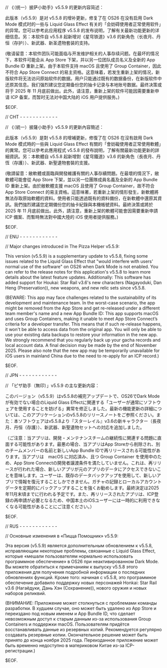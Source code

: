 // 《（统一）披萨小助手》v5.5.9 的更新内容简述：

此版本（v5.5.9）是对 v5.5.8 的增补更新，修复了在 OS26 在没有启用 Dark Mode 模式时的一些与 Liquid Glass Effect 有关的「会妨碍使用者正常使用软件」的异常。您可以参考此应用程序 v5.5.8 的发布说明，了解有关最新功能更新的详细信息。另：本软件自 v5.5.8 起新增对《星穹铁道》v3.6 的新角色（长夜月、丹恒（存护））、新武器、新圣遗物套装的支持。

(敬请留意：本软件团队可能面临与开发维护相关的人事存续问题。在最坏的情况下，本软件可能会从 App Store 下架，并以另一位团队成员名义及全新的 App Bundle ID 重新上架。由于本软件支持 macOS 且使用了 Group Container，因此不符合 App Store Connect 的易主资格。这意味着，若发生重新上架的情况，新版软件将无法访问原始软件的数据。用户只能通过既有的数据备份，在新版软件中还原其信息。我们强烈建议您定期备份您的抽卡记录与本地账号数据。最终决策或将于 2025 年 11 月底前做出。此外，请注意，重新上架的软件可能因需要重新申请 ICP 备案，而暂时无法对中国大陆的 iOS 用户提供服务。)

$EOF.

// CHT - - - - - - - - - - - -

// 《（統一）披薩小助手》v5.5.9 的更新內容簡述：

此版本（v5.5.9）是對 v5.5.8 的增補更新，修復了在 OS26 在沒有啟用 Dark Mode 模式時的一些與 Liquid Glass Effect 有關的「會妨礙使用者正常使用軟體」的異常。您可以參考此應用程式 v5.5.8 的發布說明，了解有關最新功能更新的詳細資訊。另：本軟體自 v5.5.8 起新增對《星穹鐵道》v3.6 的新角色（長夜月、丹恆（存護））、新武器、新聖遺物套裝的支援。

(敬請留意：敝軟體或面臨與開發維護有關的人事存續問題。在最壞的情況下，敝軟體可能會從 App Store 下架，並以另一位團隊成員名義及全新的 App Bundle ID 重新上架。由於敝軟體支援 macOS 且使用了 Group Container，故不符合 App Store Connect 的易主資格。這意味著，若重新上架的情形發生，新軟體將無法存取原始軟體的資料。使用者只能透過既有的資料備份，在新軟體中還原其資訊。我們強烈建議您定期備份您的抽卡紀錄與本機帳號資料。最終決策或將於 2025 年 11 月底前做出。此外，請注意，重新上架的軟體可能會因需要重新申請 ICP 備案、而暫時無法對中國大陸的 iOS 使用者提供服務。)

$EOF.

// ENU - - - - - - - - - - - -

// Major changes introduced in The Pizza Helper v5.5.9:

This version (v5.5.9) is a supplementary update to v5.5.8, fixing some issues related to the Liquid Glass Effect that "would interfere with users' normal use of the software" on OS26 when Dark Mode is not enabled. You can refer to the release notes for this application's v5.5.8 to learn more details about the latest feature updates. Additionally: This software has added support for Houkai: Star Rail v3.6's new characters (Nagayoduki, Dan Heng (Preservation)), new weapons, and new relic sets since v5.5.8.

(BEWARE: This app may face challenges related to the sustainability of its development and maintenance team. In the worst-case scenario, the app might be removed from the App Store and get re-released under a different team member's name and a new App Bundle ID: This app supports macOS and uses Group Containers, making it unable to meet App Store Connect’s criteria for a developer transfer. This means that if such re-release happens, it won't be able to access data from the original app. You will only be able to use your existing data backups to restore your information in the new app. We strongly recommend that you regularly back up your gacha records and local account data. A final decision may be made by the end of November 2025. Please also note that the new app may be temporarily unavailable for iOS users in mainland China due to the need to re-apply for an ICP record.)

$EOF.

// JPN - - - - - - - - - - - -

// 「ピザ助手（無印）」v5.5.9 の主な更新内容：

このバージョン（v5.5.9）はv5.5.8の補完アップデートで、OS26でDark Modeが有効でない場合のLiquid Glass Effectに関連する「ユーザーが通常にソフトウェアを使用することを妨げる」異常を修正しました。最新の機能更新の詳細については、このアプリケーションのv5.5.8のリリースノートをご参照ください。また：本ソフトウェアはv5.5.8より『スターレイル』v3.6の新キャラクター（長夜月、丹恒（存護））、新武器、新聖遺物セットへの対応を追加しました。

（ご注意：当アプリは、開発・メンテナンスチームの継続性に関連する問題に直面する可能性があります。最悪の場合、当アプリはApp Storeから削除され、別のチームメンバーの名前と新しいApp Bundle IDで再リリースされる可能性があります。当アプリは　macOS に対応済み、且つ Group Container を使用中のため、App Store Connectの開発者譲渡条件を満たしていません。これは、再リリースが行われた場合、新しいアプリが元のアプリのデータにアクセスできないことを意味します。ユーザーは、既存のデータバックアップを使用して、新しいアプリで情報を復元することしかできません。ガチャの記録とローカルアカウントデータを定期的にバックアップすることを強くお勧めします。最終決定は2025年11月末頃までに行われる予定です。また、再リリースされたアプリは、ICP登録の再申請が必要となるため、中国本土のiOSユーザーには一時的に利用できなくなる可能性があることにご注意ください。）

$EOF.

// RUS - - - - - - - - - - - -

// Основные изменения в «Пицца Помощник» v5.5.9:

Эта версия (v5.5.9) является дополнительным обновлением к v5.5.8, исправляющим некоторые проблемы, связанные с Liquid Glass Effect, которые «мешали пользователям нормально использовать программное обеспечение» в OS26 при неактивированном Dark Mode. Вы можете обратиться к примечаниям к выпуску v5.5.8 этого приложения для получения подробной информации о последних обновлениях функций. Кроме того: начиная с v5.5.8, это программное обеспечение добавило поддержку новых персонажей Honkai: Star Rail v3.6 (Нагаёдуки, Дань Хэн (Сохранение)), нового оружия и новых наборов реликвий.

(ВНИМАНИЕ: Приложение может столкнуться с проблемами команды разработки. В худшем случае, оно может быть удалено из App Store и переиздано под новым именем и App Bundle ID, что сделает невозможным доступ к старым данным из-за использования Group Containers и поддержки macOS. Пользователям придётся восстанавливать данные из резервных копий. Рекомендуется регулярно создавать резервные копии. Окончательное решение может быть принято до конца ноября 2025 года. Переизданное приложение может быть временно недоступно в материковом Китае из-за ICP-регистрации.)

$EOF.
